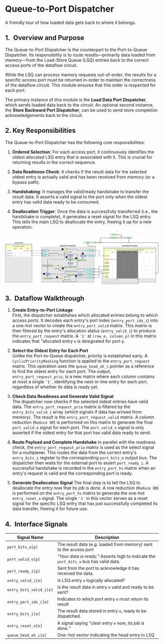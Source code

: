# Queue-to-Port Dispatcher

A friendly tour of how loaded data gets back to where it belongs.



## 1. Overview and Purpose
The Queue-to-Port Dispatcher is the counterpart to the Port-to-Queue Dispatcher. Its responsibility is to route results—primarily data loaded from memory—from the Load-Store Queue (LSQ) entries back to the correct access ports of the dataflow circuit.  

While the LSQ can process memory requests out-of-order, the results for a specific access port must be returned in-order to maintain the correctness of the dataflow circuit. This module ensures that this order is respected for each port.

The primary instance of this module is the **Load Data Port Dispatcher**, which sends loaded data back to the circuit. An optional second instance, the **Store Backward Port Dispatcher**, can be used to send store completion acknowledgements back to the circuit.


## 2. Key Responsibilities
The Queue-to-Port Dispatcher has the following core responsibilities:

1. **Ordered Selection**: For each access port, it continuously identifies the oldest allocated LSQ entry that is associated with it. This is crucial for returning results in the correct sequence.

2. **Data Readiness Check**: It checks if the result data for the selected oldest entry is actually valid and has been received from memory (or a bypass path).

3. **Handshaking**: It manages the valid/ready handshake to transfer the result data. It asserts a valid signal to the port only when the oldest entry has valid data ready to be consumed.

4. **Deallocation Trigger**: Once the data is successfully transferred (i.e., the handshake is complete), it generates a reset signal for the LSQ entry. This tells the main LSQ to deallocate the entry, freeing it up for a new operation.



![Queue-to-Port Dispatcher](./figs/queue_to_port_v2.png)



## 3. Dataflow Walkthrough

1. **Create Entry-to-Port Linkage**  
First, the dispatcher establishes which allocated entries belong to which access ports. It decodes each entry's port index (`entry_port_idx_i`) into a one-hot vector to create the `entry_port_valid` matrix. This matrix is then filtered by the entry's allocation status (`entry_valid_i`) to produce the `entry_port_request` matrix. A `'1'` at `(row_e, column_p)` in this matrix indicates that "allocated entry `e` is designated for port `p`.

2. **Select the Oldest Entry for Each Port**  
Unlike the Port-to-Queue dispatcher, priority is established early. A `CyclicPriorityMasking` function is applied to the `entry_port_request` matrix. This operation uses the `queue_head_oh_i` pointer as a reference to find the oldest entry for each port. The output, `entry_port_request_prio`, is a new matrix where each column contains at most a single `'1'`, identifying the next-in-line entry for each port, regardless of whether its data is ready yet.

3. **Check Data Readiness and Generate Valid Signal**  
The dispatcher now checks if the selected oldest entries have valid data. The `entry_port_request_prio` matrix is filtered by the `entry_bits_valid_i` array (which signals if data has arrived from memory). The result is the `entry_port_request_valid` matrix. A column reduction (`Reduce OR`) is performed on this matrix to generate the final `port_valid_o` signal for each port. The `port_valid_o` signal is only asserted if the oldest entry for that port has valid data ready to send.

4. **Route Payload and Complete Handshake**
In parallel with the readiness check, the `entry_port_request_prio` matrix is used as the select signal for a multiplexer. This routes the data from the correct entry's `entry_bits_i` register to the corresponding `port_bits_o` output bus. The dispatcher then waits for the external port to assert `port_ready_i`. A successful handshake is recorded in the `entry_port_hs` matrix when an entry's request is valid and the corresponding port is ready.

5. **Generate Deallocation Signal**
The final step is to tell the LSQ to deallocate the entry now that its job is done. A row reduction (`Reduce OR`) is performed on the `entry_port_hs` matrix to generate the one-hot `entry_reset_o` signal. The single `'1'` in this vector serves as a reset signal for the specific LSQ entry that has just successfully completed its data transfer, freeing it for future use.


## 4. Interface Signals

| Signal Name          |  Description     |
| -------------------- | --------------- |
| `port_bits_o[p]`        | The result data (e.g. loaded from memory) sent to the access port |
| `port_valid_o[p]`       | *"Your data is ready."* Asserts high to indicate the `port_bits_o` bus has valid data. |
| `port_ready_i[p]`       | Sent from the port to acknowledge it has received the data. |
| `entry_valid_i[e]`      | Is LSQ entry `e` logically allocated?  |
| `entry_bits_valid_i[e]` | Is the result data in entry `e` valid and ready to be sent?|
| `entry_port_idx_i[e]`   | Indicates to which port entry `e` must return its result |
| `entry_bits_i[e]`       | The result data stored in entry `e`, ready to be dispatched. |
| `entry_reset_o[e]`      | A signal saying *"clear entry `e` now, its job is done."*|
| `queue_head_oh_i[e]`    | One-hot vector indicating the head entry in LSQ |
